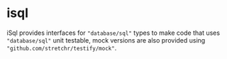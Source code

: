 isql
====

iSql provides interfaces for `"database/sql"` types to make code that uses `"database/sql"` unit testable,
mock versions are also provided using `"github.com/stretchr/testify/mock"`.
